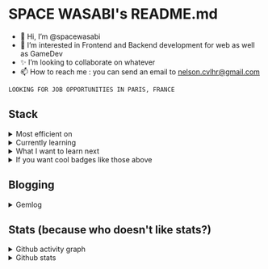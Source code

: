 # SPACE WASABI's README.md

- 👋 Hi, I’m @spacewasabi
- 👀 I’m interested in Frontend and Backend development for web as well as GameDev
- ✨ I’m looking to collaborate on whatever
- 📫 How to reach me : you can send an email to nelson.cvlhr@gmail.com

```RobotFramework
LOOKING FOR JOB OPPORTUNITIES IN PARIS, FRANCE
```
## Stack

<details>
<summary>Most efficient on</summary>

![MacOS](https://img.shields.io/badge/mac%20os-000000?style=for-the-badge&logo=apple&logoColor=white) ![Javascript](https://img.shields.io/badge/JavaScript-323330?style=for-the-badge&logo=javascript&logoColor=F7DF1E) ![HTML5](https://img.shields.io/badge/HTML5-E34F26?style=for-the-badge&logo=html5&logoColor=white) ![SASS](https://img.shields.io/badge/Sass-CC6699?style=for-the-badge&logo=sass&logoColor=white) ![GitKraken](https://img.shields.io/badge/GitKraken-179287?style=for-the-badge&logo=GitKraken&logoColor=white) 
</details>

<details>
<summary>Currently learning</summary>

![GraphQL](https://img.shields.io/badge/GraphQl-E10098?style=for-the-badge&logo=graphql&logoColor=white) ![NodeJS](https://img.shields.io/badge/Node.js-339933?style=for-the-badge&logo=nodedotjs&logoColor=white) ![React](https://img.shields.io/badge/React-20232A?style=for-the-badge&logo=react&logoColor=61DAFB) ![UNITY](https://img.shields.io/badge/Unity-100000?style=for-the-badge&logo=unity&logoColor=white) ![Go](https://img.shields.io/badge/Go-00ADD8?style=for-the-badge&logo=go&logoColor=white)
</details>

<details>
<summary>What I want to learn next</summary>
  
![Docker](https://img.shields.io/badge/Docker-2CA5E0?style=for-the-badge&logo=docker&logoColor=white) ![.NET](https://img.shields.io/badge/.NET-512BD4?style=for-the-badge&logo=dotnet&logoColor=white) ![BackBoneJS](https://img.shields.io/badge/backbone%20js-0071B5?style=for-the-badge&logo=backbone.js&logoColor=white) ![Gatsby](https://img.shields.io/badge/Gatsby-663399?style=for-the-badge&logo=gatsby&logoColor=white) ![GODOT](https://img.shields.io/badge/Godot-478CBF?style=for-the-badge&logo=GodotEngine&logoColor=white) ![Rust](https://img.shields.io/badge/Rust-000000?style=for-the-badge&logo=rust&logoColor=white) ![RubyOnRails](https://img.shields.io/badge/Ruby_on_Rails-CC0000?style=for-the-badge&logo=ruby-on-rails&logoColor=white)
</details>

<details>
  <summary>If you want cool badges like those above</summary>
  You can find them here : https://github.com/alexandresanlim/Badges4-README.md-Profile
</details>

## Blogging

<details>
<summary>Gemlog</summary>

Find random stuff I write about on Gemini => gemini://gemlog.blue/users/wasabi/

You can write your own on [gemlog.blue](https://gemlog.blue)

And if you don't know how to navigate on Gemini, you can use the [Lagrange](https://github.com/skyjake/lagrange) browser.
</details>

## Stats (because who doesn't like stats?)

<details>
<summary>Github activity graph</summary>
  
![Ashutosh's github activity graph](https://github-readme-activity-graph.cyclic.app/graph?username=spacewasabi&theme=chartreuse-dark)
  
</details>

<details>
<summary>Github stats</summary>
  
![Anurag's GitHub stats](https://github-readme-stats-spacewasabi.vercel.app/api?username=spacewasabi&show_icons=true&theme=chartreuse-dark)
  
</details>
